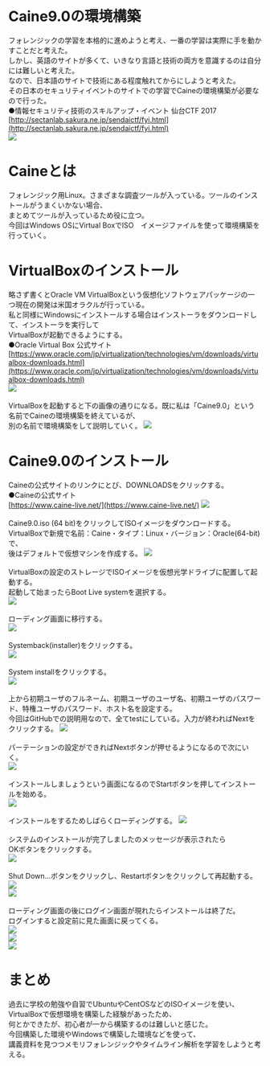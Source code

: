 # Caine9.0の環境構築
フォレンジックの学習を本格的に進めようと考え、一番の学習は実際に手を動かすことだと考えた。<br>
しかし、英語のサイトが多くて、いきなり言語と技術の両方を意識するのは自分には難しいと考えた。<br>
なので、日本語のサイトで技術にある程度触れてからにしようと考えた。<br>
その日本のセキュリティイベントのサイトでの学習でCaineの環境構築が必要なので行った。<br>
●情報セキュリティ技術のスキルアップ・イベント 仙台CTF 2017<br>
[http://sectanlab.sakura.ne.jp/sendaictf/fyi.html](http://sectanlab.sakura.ne.jp/sendaictf/fyi.html)<br>
![](https://github.com/shh11nn/How_to_install_Caine9.0/blob/main/sendai.png)
# Caineとは
フォレンジック用Linux。さまざまな調査ツールが入っている。ツールのインストールがうまくいかない場合、<br>
まとめてツールが入っているため役に立つ。<br>
今回はWindows OSにVirtual BoxでISO　イメージファイルを使って環境構築を行っていく。<br>
# VirtualBoxのインストール
略さず書くとOracle VM VirtualBoxという仮想化ソフトウェアパッケージの一つ現在の開発は米国オラクルが行っている。<br>
私と同様にWindowsにインストールする場合はインストーラをダウンロードして、インストーラを実行して<br>
VirtualBoxが起動できるようにする。<br>
●Oracle Virtual Box 公式サイト<br>
[https://www.oracle.com/jp/virtualization/technologies/vm/downloads/virtualbox-downloads.html](https://www.oracle.com/jp/virtualization/technologies/vm/downloads/virtualbox-downloads.html)<br>
![](https://github.com/shh11nn/How_to_install_Caine9.0/blob/main/oracle.png)<br>
<br>
VirtualBoxを起動すると下の画像の通りになる。既に私は「Caine9.0」という名前でCaineの環境構築を終えているが、<br>
別の名前で環境構築をして説明していく。
![](https://github.com/shh11nn/How_to_install_Caine9.0/blob/main/virtualbox1.png)
# Caine9.0のインストール
Caineの公式サイトのリンクにとび、DOWNLOADSをクリックする。<br>
●Caineの公式サイト<br>
[https://www.caine-live.net/](https://www.caine-live.net/)
![](https://github.com/shh11nn/How_to_install_Caine9.0/blob/main/caine_home.png)<br>
<br>
Caine9.0.iso (64 bit)をクリックしてISOイメージをダウンロードする。<br>
VirtualBoxで新規で名前：Caine・タイプ：Linux・バージョン：Oracle(64-bit)で、<br>
後はデフォルトで仮想マシンを作成する。
![](https://github.com/shh11nn/How_to_install_Caine9.0/blob/main/caine9.0.png)<br>
<br>
VirtualBoxの設定のストレージでISOイメージを仮想光学ドライブに配置して起動する。<br>
起動して始まったらBoot Live systemを選択する。<br>
![](https://github.com/shh11nn/How_to_install_Caine9.0/blob/main/caine1.png)<br>
<br>
ローディング画面に移行する。<br>
![](https://github.com/shh11nn/How_to_install_Caine9.0/blob/main/caine2.png)<br>
<br>
Systemback(installer)をクリックする。<br>
![](https://github.com/shh11nn/How_to_install_Caine9.0/blob/main/caine3.png)<br>
<br>
System installをクリックする。<br>
![](https://github.com/shh11nn/How_to_install_Caine9.0/blob/main/caine4.png)<br>
<br>
上から初期ユーザのフルネーム、初期ユーザのユーザ名、初期ユーザのパスワード、特権ユーザのパスワード、ホスト名を設定する。<br>
今回はGitHubでの説明用なので、全てtestにしている。入力が終わればNextをクリックする。
![](https://github.com/shh11nn/How_to_install_Caine9.0/blob/main/caine5.png)<br>
<br>
パーテーションの設定ができればNextボタンが押せるようになるので次にいく。<br>
![](https://github.com/shh11nn/How_to_install_Caine9.0/blob/main/caine7.png)<br>
<br>
インストールしましょうという画面になるのでStartボタンを押してインストールを始める。<br>
![](https://github.com/shh11nn/How_to_install_Caine9.0/blob/main/caine8.png)<br>
<br>
インストールをするためしばらくローディングする。
![](https://github.com/shh11nn/How_to_install_Caine9.0/blob/main/caine9.png)<br>
<br>
システムのインストールが完了しましたのメッセージが表示されたら<br>
OKボタンをクリックする。<br>
![](https://github.com/shh11nn/How_to_install_Caine9.0/blob/main/caine10.png)<br>
<br>
Shut Down...ボタンをクリックし、Restartボタンをクリックして再起動する。<br>
![](https://github.com/shh11nn/How_to_install_Caine9.0/blob/main/caine11.png)<br>
![](https://github.com/shh11nn/How_to_install_Caine9.0/blob/main/caine12.png)<br>
<br>
ローディング画面の後にログイン画面が現れたらインストールは終了だ。<br>
ログインすると設定前に見た画面に戻ってくる。<br>
![](https://github.com/shh11nn/How_to_install_Caine9.0/blob/main/caine13.png)<br>
![](https://github.com/shh11nn/How_to_install_Caine9.0/blob/main/caine14.png)<br>
![](https://github.com/shh11nn/How_to_install_Caine9.0/blob/main/caine15.png)<br>
# まとめ
過去に学校の勉強や自習でUbuntuやCentOSなどのISOイメージを使い、<br>
VirtualBoxで仮想環境を構築した経験があったため、<br>
何とかできたが、初心者が一から構築するのは難しいと感じた。<br>
今回構築した環境やWindowsで構築した環境などを使って、<br>
講義資料を見つつメモリフォレンジックやタイムライン解析を学習をしようと考える。<br>
